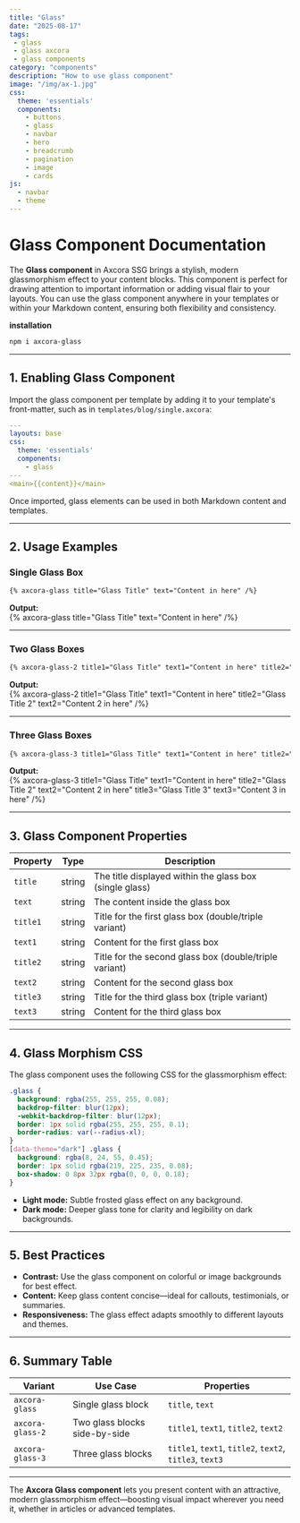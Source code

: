 ```yaml
---
title: "Glass"
date: "2025-08-17"
tags: 
 - glass
 - glass axcora
 - glass components
category: "components"
description: "How to use glass component"
image: "/img/ax-1.jpg"
css:
  theme: 'essentials'
  components:
    - buttons
    - glass
    - navbar
    - hero
    - breadcrumb
    - pagination
    - image
    - cards
js:
  - navbar
  - theme
---
```

# Glass Component Documentation

The **Glass component** in Axcora SSG brings a stylish, modern glassmorphism effect to your content blocks. This component is perfect for drawing attention to important information or adding visual flair to your layouts. You can use the glass component anywhere in your templates or within your Markdown content, ensuring both flexibility and consistency.

**installation**

```bash
npm i axcora-glass
```

---

## 1. Enabling Glass Component

Import the glass component per template by adding it to your template's front-matter, such as in `templates/blog/single.axcora`:

```yaml
---
layouts: base
css:
  theme: 'essentials'
  components:
    - glass
---
<main>{{content}}</main>
```

Once imported, glass elements can be used in both Markdown content and templates.

---

## 2. Usage Examples

### Single Glass Box

```markdown
{% axcora-glass title="Glass Title" text="Content in here" /%}
```
**Output:**  
{% axcora-glass title="Glass Title" text="Content in here" /%}

---

### Two Glass Boxes

```markdown
{% axcora-glass-2 title1="Glass Title" text1="Content in here" title2="Glass Title 2" text2="Content 2 in here" /%}
```
**Output:**  
{% axcora-glass-2 title1="Glass Title" text1="Content in here" title2="Glass Title 2" text2="Content 2 in here" /%}

---

### Three Glass Boxes

```markdown
{% axcora-glass-3 title1="Glass Title" text1="Content in here" title2="Glass Title 2" text2="Content 2 in here" title3="Glass Title 3" text3="Content 3 in here" /%}
```
**Output:**  
{% axcora-glass-3 title1="Glass Title" text1="Content in here" title2="Glass Title 2" text2="Content 2 in here" title3="Glass Title 3" text3="Content 3 in here" /%}

---

## 3. Glass Component Properties

| Property    | Type   | Description                                            |
|-------------|--------|--------------------------------------------------------|
| `title`     | string | The title displayed within the glass box (single glass)|
| `text`      | string | The content inside the glass box                       |
| `title1`    | string | Title for the first glass box (double/triple variant)  |
| `text1`     | string | Content for the first glass box                        |
| `title2`    | string | Title for the second glass box (double/triple variant) |
| `text2`     | string | Content for the second glass box                       |
| `title3`    | string | Title for the third glass box (triple variant)         |
| `text3`     | string | Content for the third glass box                        |

---

## 4. Glass Morphism CSS

The glass component uses the following CSS for the glassmorphism effect:

```css
.glass {
  background: rgba(255, 255, 255, 0.08);
  backdrop-filter: blur(12px);
  -webkit-backdrop-filter: blur(12px);
  border: 1px solid rgba(255, 255, 255, 0.1);
  border-radius: var(--radius-xl);
}
[data-theme="dark"] .glass {
  background: rgba(8, 24, 55, 0.45);
  border: 1px solid rgba(219, 225, 235, 0.08);
  box-shadow: 0 8px 32px rgba(0, 0, 0, 0.18);
}
```

- **Light mode:** Subtle frosted glass effect on any background.
- **Dark mode:** Deeper glass tone for clarity and legibility on dark backgrounds.

---

## 5. Best Practices

- **Contrast:** Use the glass component on colorful or image backgrounds for best effect.
- **Content:** Keep glass content concise—ideal for callouts, testimonials, or summaries.
- **Responsiveness:** The glass effect adapts smoothly to different layouts and themes.

---

## 6. Summary Table

| Variant             | Use Case                       | Properties                      |
|---------------------|-------------------------------|----------------------------------|
| `axcora-glass`      | Single glass block            | `title`, `text`                 |
| `axcora-glass-2`    | Two glass blocks side-by-side | `title1`, `text1`, `title2`, `text2` |
| `axcora-glass-3`    | Three glass blocks            | `title1`, `text1`, `title2`, `text2`, `title3`, `text3` |

---

The **Axcora Glass component** lets you present content with an attractive, modern glassmorphism effect—boosting visual impact wherever you need it, whether in articles or advanced templates.